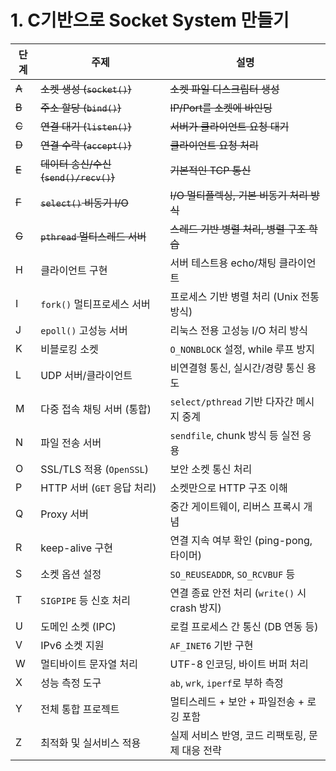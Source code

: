 # 1. C기반으로 Socket System 만들기

| 단계    | 주제                              | 설명                                 |
|-------|---------------------------------|------------------------------------|
| ~~A~~ | ~~소켓 생성 (`socket()`)~~          | ~~소켓 파일 디스크립터 생성~~                 |
| ~~B~~ | ~~주소 할당 (`bind()`)~~            | ~~IP/Port를 소켓에 바인딩~~               |
| ~~C~~ | ~~연결 대기 (`listen()`)~~          | ~~서버가 클라이언트 요청 대기~~                |
| ~~D~~ | ~~연결 수락 (`accept()`)~~          | ~~클라이언트 요청 처리~~                    |
| ~~E~~ | ~~데이터 송신/수신 (`send()/recv()`)~~ | ~~기본적인 TCP 통신~~                    |
| ~~F~~ | ~~`select()` 비동기 I/O~~          | ~~I/O 멀티플렉싱, 기본 비동기 처리 방식~~        |
| ~~G~~ | ~~`pthread` 멀티스레드 서버~~          | ~~스레드 기반 병렬 처리, 병렬 구조 학습~~         |
| H     | 클라이언트 구현                        | 서버 테스트용 echo/채팅 클라이언트              |
| I     | `fork()` 멀티프로세스 서버              | 프로세스 기반 병렬 처리 (Unix 전통 방식)         |
| J     | `epoll()` 고성능 서버                | 리눅스 전용 고성능 I/O 처리 방식               |
| K     | 비블로킹 소켓                         | `O_NONBLOCK` 설정, while 루프 방지       |
| L     | UDP 서버/클라이언트                    | 비연결형 통신, 실시간/경량 통신 용도              |
| M     | 다중 접속 채팅 서버 (통합)                | `select/pthread` 기반 다자간 메시지 중계     |
| N     | 파일 전송 서버                        | `sendfile`, chunk 방식 등 실전 응용       |
| O     | SSL/TLS 적용 (`OpenSSL`)          | 보안 소켓 통신 처리                        |
| P     | HTTP 서버 (`GET` 응답 처리)           | 소켓만으로 HTTP 구조 이해                   |
| Q     | Proxy 서버                        | 중간 게이트웨이, 리버스 프록시 개념               |
| R     | keep-alive 구현                   | 연결 지속 여부 확인 (ping-pong, 타이머)       |
| S     | 소켓 옵션 설정                        | `SO_REUSEADDR`, `SO_RCVBUF` 등      |
| T     | `SIGPIPE` 등 신호 처리               | 연결 종료 안전 처리 (`write()` 시 crash 방지) |
| U     | 도메인 소켓 (IPC)                    | 로컬 프로세스 간 통신 (DB 연동 등)             |
| V     | IPv6 소켓 지원                      | `AF_INET6` 기반 구현                   |
| W     | 멀티바이트 문자열 처리                    | UTF-8 인코딩, 바이트 버퍼 처리               |
| X     | 성능 측정 도구                        | `ab`, `wrk`, `iperf`로 부하 측정        |
| Y     | 전체 통합 프로젝트                      | 멀티스레드 + 보안 + 파일전송 + 로깅 포함          |
| Z     | 최적화 및 실서비스 적용                   | 실제 서비스 반영, 코드 리팩토링, 문제 대응 전략       |
